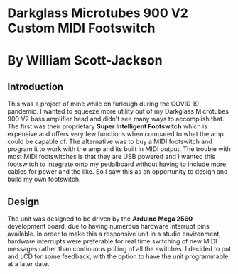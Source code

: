 # Darkglass Microtubes 900 V2 Custom MIDI Footswitch 
# By William Scott-Jackson

## Introduction 
This was a project of mine while on furlough during the COVID 19 pandemic. I wanted to squeeze more utility out of my Darkglass Microtubes 900 V2 bass amplifier head and didn't see many ways to accomplish that. The first was their proprietary **Super Intelligent Footswitch** which is expensive and offers very few functions when compared to what the amp could be capable of. The alternative was to buy a MIDI footswitch and program it to work with the amp and its built in MIDI output. The trouble with most MIDI footswitches is that they are USB powered and I wanted this footswitch to integrate onto my pedalboard without having to include more cables for power and the like. So I saw this as an opportunity to design and build my own footswitch. 

## Design 
The unit was designed to be driven by the **Arduino Mega 2560** development board, due to having numerous hardware interrupt pins available. In order to make this a responsive unit in a studio environment, hardware interrupts were preferable for real time switching of new MIDI messages rather than continuous polling of all the switches. I decided to put and LCD for some feedback, with the option to have the unit programmable at a later date. 
